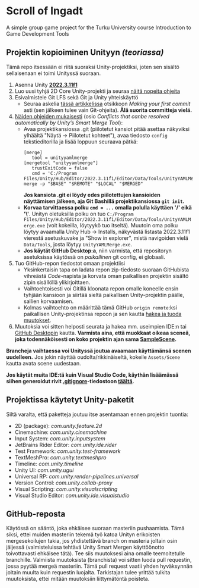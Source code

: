 # Scroll of Ingadt
A simple group game project for the Turku University course Introduction to Game Development Tools

## Projektin kopioiminen Unityyn _(teoriassa)_
Tämä repo itsessään ei riitä suoraksi Unity-projektiksi, joten sen sisältö sellaisenaan ei toimi Unityssä suoraan.
1. Asenna Unity [**2022.3.11f1**](https://unity.com/releases/editor/qa/lts-releases)
2. Luo uusi tyhjä 2D Core Unity-projekti ja seuraa [näitä nopeita ohjeita](https://docs.unity3d.com/Manual/Quickstart2DSetup.html)
3. Esivalmistele Git LFS sekä Git ja Unity yhteiskäyttö
   - Seuraa askelia [tässä artikkelissa](https://medium.com/@linojon/git-and-unity-getting-started-ad7c42be8324) otsikkoon _Making your first commit_ asti (sen jälkeen tulee vain Git-ohjeita). **Älä suorita committeja vielä.**
4. [Näiden ohjeiden mukaisesti](https://www.anchorpoint.app/blog/github-and-unity#:~:text=files%20from%20GitHub.-,Conflicts%20that%20canbe%20resolved%20automatically%20by%20Unity%E2%80%99s%20Smart%20Merge%20Tool,-When%20you%20both) (osio _Conflicts that canbe resolved automatically by Unity’s Smart Merge Tool_):
   - Avaa projektikansiossa .git (piilotetut kansiot pitää asettaa näkyviksi ylhäältä "Näytä -> Piilotetut kohteet"), avaa tiedosto `config` tekstieditorilla ja lisää loppuun seuraava pätkä:
     ```
     [merge]
        tool = unityyamlmerge
     [mergetool "unityyamlmerge"]
        trustExitCode = false
        cmd = 'C:/Program Files/Unity/Hub/Editor/2022.3.11f1/Editor/Data/Tools/UnityYAMLMerge.exe' merge -p "$BASE" "$REMOTE" "$LOCAL" "$MERGED"
     ```
     **Jos kansiota .git ei löydy edes piilotettujen kansioiden näyttämisen jälkeen, aja Git Bashillä projektikansiossa `git init`.**
   - **Korvaa tarvittaessa polku `cmd = ...` omalla polulla käyttäen '/' eikä '\\'**. Unityn oletuksilla polku on tuo `C:/Program Files/Unity/Hub/Editor/2022.3.11f1/Editor/Data/Tools/UnityYAMLMerge.exe` (voit kokeilla, löytyykö tuo itseltä). Muutoin oma polku löytyy avaamalla Unity Hub -> Installs, näkyvästä listasta 2022.3.11f1 vierestä asetuskuvake ja "Show in explorer", mistä navigoiden vielä `Data/Tools`, josta löytyy `UnityYAMLMerge.exe`.
   - **Jos käytät GitHub Desktop:a**, niin varmista, että repositoryn asetuksissa käytössä on *paikallinen* git config, ei globaali.
5. Tuo GitHub-repon tiedostot omaan projektiisi
   - Yksinkertaisin tapa on ladata repon zip-tiedosto suoraan GitHubista vihreästä _Code_-napista ja korvata oman paikallisen projektin sisältö zipin sisällöllä ylikirjoittaen.
   - Vaihtoehtoisesti voi Gitillä kloonata repon omalle koneelle ensin tyhjään kansioon ja siirtää sieltä paikallisen Unity-projektin päälle, sallien korvaamisen.
   - Kolmas vaihtoehto on määrittää tämä GitHub `origin remote`:ksi paikallisen Unity-projektinsa repoon ja sen kautta [hakea ja tuoda muutokset](https://www.atlassian.com/git/tutorials/syncing).
6. Muutoksia voi sitten helposti seurata ja hakea mm. useimpien IDE:n tai [GitHub Desktopin](https://desktop.github.com/) kautta. **Varmista aina, että muokkaat oikeaa sceneä, joka todennäköisesti on koko projektin ajan sama [SampleScene](Assets/Scenes/SampleScene.unity).**

**Brancheja vaihtaessa voi Unityssä joutua avaamaan käyttämänsä scenen uudelleen.** Jos jokin näyttää oudolta/rikkinäiseltä, kokeile `Assets/Scene` kautta avata scene uudestaan.

**Jos käytät muita IDE:tä kuin Visual Studio Code, käythän lisäämässä siihen generoidut rivit [.gitignore](/.gitignore)-tiedostoon [täältä](https://www.toptal.com/developers/gitignore).**

## Projektissa käytetyt Unity-paketit
Siltä varalta, että paketteja joutuu itse asentamaan ennen projektin tuontia:
- 2D (package): _com.unity.feature.2d_
- Cinemachine: _com.unity.cinemachine_
- Input System: _com.unity.inputsystem_
- JetBrains Rider Editor: _com.unity.ide.rider_
- Test Framework: _com.unity.test-framework_
- TextMeshPro: _com.unity.textmeshpro_
- Timeline: _com.unity.timeline_
- Unity UI: _com.unity.ugui_
- Universal RP: _com.unity.render-pipelines.universal_
- Version Control: _com.unity.collab-proxy_
- Visual Scripting: _com.unity.visualscripting_
- Visual Studio Editor: _com.unity.ide.visualstudio_

## GitHub-reposta
Käytössä on sääntö, joka ehkäisee suoraan masteriin pushaamista. Tämä siksi, ettei muiden masteriin tekemä työ katoa Unityn erikoisten mergesekoilujen takia, jos yhdistettävä branch on masteria joltain osin jäljessä (valmisteluissa tehtävä Unity Smart Mergen käyttöönotto toivottavasti ehkäisee tätä). Tee siis muutoksesi aina omalle teemoitetulle branchille. Valmiista muutoksista (branchista) voi sitten luoda pull requestin, jossa pyytää mergeä masteriin. Tämä pull request vaatii yhden hyväksynnän joltain muulta kuin requestin luojalta. Tarkistajan tulee yrittää tulkita muutoksista, ettei mitään muutoksiin liittymätöntä poisteta.
